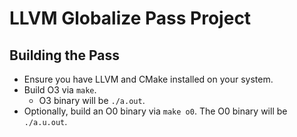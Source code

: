 # LLVM Globalize Pass Project

## Building the Pass

- Ensure you have LLVM and CMake installed on your system.
- Build O3 via `make`.
  - O3 binary will be `./a.out`.
- Optionally, build an O0 binary via `make o0`. The O0 binary will be `./a.u.out`. 

